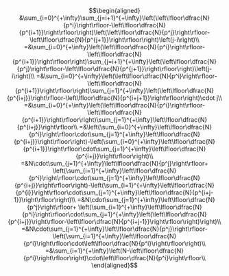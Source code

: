 $$\begin{aligned}
&\sum_{i=0}^{+\infty}\sum_{j=i+1}^{+\infty}\left(\left\lfloor\dfrac{N}{p^i}\right\rfloor-\left\lfloor\dfrac{N}{p^{i+1}}\right\rfloor\right)\left(\left\lfloor\dfrac{N}{p^j}\right\rfloor-\left\lfloor\dfrac{N}{p^{j+1}}\right\rfloor\right)\left(j-i\right)\\
=&\sum_{i=0}^{+\infty}\left(\left\lfloor\dfrac{N}{p^i}\right\rfloor-\left\lfloor\dfrac{N}{p^{i+1}}\right\rfloor\right)\sum_{j=i+1}^{+\infty}\left(\left\lfloor\dfrac{N}{p^j}\right\rfloor-\left\lfloor\dfrac{N}{p^{j+1}}\right\rfloor\right)\left(j-i\right)\\
=&\sum_{i=0}^{+\infty}\left(\left\lfloor\dfrac{N}{p^i}\right\rfloor-\left\lfloor\dfrac{N}{p^{i+1}}\right\rfloor\right)\sum_{j=1}^{+\infty}\left(\left\lfloor\dfrac{N}{p^{i+j}}\right\rfloor-\left\lfloor\dfrac{N}{p^{i+j+1}}\right\rfloor\right)\cdot j\\
=&\sum_{i=0}^{+\infty}\left(\left\lfloor\dfrac{N}{p^i}\right\rfloor-\left\lfloor\dfrac{N}{p^{i+1}}\right\rfloor\right)\sum_{j=1}^{+\infty}\left\lfloor\dfrac{N}{p^{i+j}}\right\rfloor\\
=&\left(\sum_{i=0}^{+\infty}\left\lfloor\dfrac{N}{p^i}\right\rfloor\cdot\sum_{j=1}^{+\infty}\left\lfloor\dfrac{N}{p^{i+j}}\right\rfloor\right)-\left(\sum_{i=0}^{+\infty}\left\lfloor\dfrac{N}{p^{i+1}}\right\rfloor\cdot\sum_{j=1}^{+\infty}\left\lfloor\dfrac{N}{p^{i+j}}\right\rfloor\right)\\
=&N\cdot\sum_{j=1}^{+\infty}\left\lfloor\dfrac{N}{p^j}\right\rfloor+ \left(\sum_{i=1}^{+\infty}\left\lfloor\dfrac{N}{p^i}\right\rfloor\cdot\sum_{j=1}^{+\infty}\left\lfloor\dfrac{N}{p^{i+j}}\right\rfloor\right)-\left(\sum_{i=1}^{+\infty}\left\lfloor\dfrac{N}{p^{i}}\right\rfloor\cdot\sum_{j=1}^{+\infty}\left\lfloor\dfrac{N}{p^{i+j-1}}\right\rfloor\right)\\
=&N\cdot\sum_{j=1}^{+\infty}\left\lfloor\dfrac{N}{p^j}\right\rfloor+ \left(\sum_{i=1}^{+\infty}\left\lfloor\dfrac{N}{p^i}\right\rfloor\cdot\sum_{j=1}^{+\infty}\left(\left\lfloor\dfrac{N}{p^{i+j}}\right\rfloor-\left\lfloor\dfrac{N}{p^{i+j-1}}\right\rfloor\right)\right)\\
=&N\cdot\sum_{j=1}^{+\infty}\left\lfloor\dfrac{N}{p^j}\right\rfloor- \left(\sum_{i=1}^{+\infty}\left\lfloor\dfrac{N}{p^i}\right\rfloor\cdot\left\lfloor\dfrac{N}{p^i}\right\rfloor\right)\\
=&\sum_{i=1}^{+\infty}\left(N-\left\lfloor\dfrac{N}{p^i}\right\rfloor\right)\cdot\left\lfloor\dfrac{N}{p^i}\right\rfloor\\
\end{aligned}$$